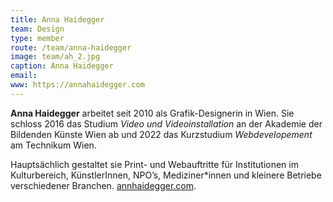 ```yaml
---
title: Anna Haidegger
team: Design
type: member
route: /team/anna-haidegger
image: team/ah_2.jpg
caption: Anna Haidegger  
email:
www: https://annahaidegger.com
---
```


**Anna Haidegger** arbeitet seit 2010 als Grafik-Designerin in Wien. Sie schloss 2016 das Studium _Video und Videoinstallation_ an der Akademie der Bildenden Künste Wien ab und 2022 das Kurzstudium _Webdevelopement_ am Technikum Wien.

<!-- more -->

Hauptsächlich gestaltet sie Print- und Webauftritte für Institutionen im Kulturbereich, KünstlerInnen, NPO’s, Mediziner*innen und kleinere Betriebe verschiedener Branchen. [annhaidegger.com](https://annahaidegger.com).
